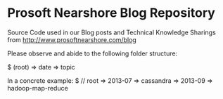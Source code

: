 Prosoft Nearshore Blog Repository
====

Source Code used in our Blog posts and Technical Knowledge Sharings from http://www.prosoftnearshore.com/blog

Please observe and abide to the following folder structure:

$ (root)
  => date
    => topic
    
In a concrete example:
$ // root
  => 2013-07
    => cassandra
  => 2013-09
    => hadoop-map-reduce
